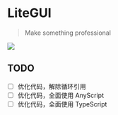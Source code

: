 # LiteGUI

> Make something professional

[![](https://static.gausszhou.top/data/image/project/litegui.png)](https://www.gausszhou.top/litegui/)

## TODO

- [ ] 优化代码，解除循环引用
- [ ] 优化代码，全面使用 AnyScript
- [ ] 优化代码，全面使用 TypeScript
